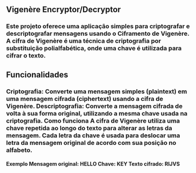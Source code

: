 <h2>Vigenère Encryptor/Decryptor </h2>
<h3>Este projeto oferece uma aplicação simples para criptografar e descriptografar mensagens usando o Ciframento de Vigenère. A cifra de Vigenère é uma técnica de criptografia por substituição polialfabética, onde uma chave é utilizada para cifrar o texto.</h3>

<h2>Funcionalidades</h2>
<h3>Criptografia: Converte uma mensagem simples (plaintext) em uma mensagem cifrada (ciphertext) usando a cifra de Vigenère.
Descriptografia: Converte a mensagem cifrada de volta à sua forma original, utilizando a mesma chave usada na criptografia.
Como funciona
A cifra de Vigenère utiliza uma chave repetida ao longo do texto para alterar as letras da mensagem. Cada letra da chave é usada para deslocar uma letra da mensagem original de acordo com sua posição no alfabeto.</h3>

<h4>Exemplo
Mensagem original: HELLO
Chave: KEY
Texto cifrado: RIJVS </h4>
